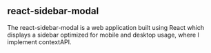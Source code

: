 ## react-sidebar-modal

The react-sidebar-modal is a web application built using React which displays a sidebar optimized for mobile and desktop usage, where I implement contextAPI.
